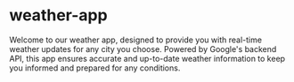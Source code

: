 # weather-app
Welcome to our weather app, designed to provide you with real-time weather updates for any city you choose. Powered by Google's backend API, this app ensures accurate and up-to-date weather information to keep you informed and prepared for any conditions.
